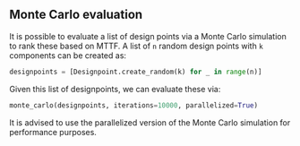 ## Monte Carlo evaluation
It is possible to evaluate a list of design points via a Monte Carlo simulation to rank these based on MTTF.
A list of ```n``` random design points with ```k``` components can be created as:
```python
designpoints = [Designpoint.create_random(k) for _ in range(n)]
```
Given this list of designpoints, we can evaluate these via:
```python
monte_carlo(designpoints, iterations=10000, parallelized=True)
```
It is advised to use the parallelized version of the Monte Carlo simulation for performance purposes.
